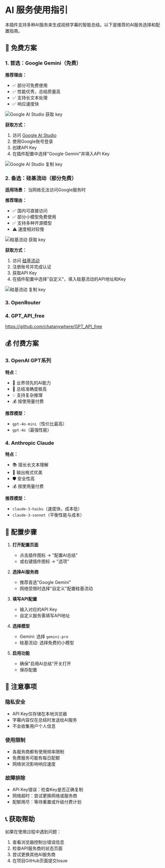 # AI 服务使用指引

本插件支持多种AI服务来生成视频字幕的智能总结。以下是推荐的AI服务选择和配置指南。

## 🌟 免费方案

### 1. 首选：Google Gemini（免费）

**推荐理由：**
- ✅ 部分可免费使用
- ✅ 性能优秀，总结质量高
- ✅ 支持长文本处理
- ✅ 响应速度快

![Google AI Studio 获取 key](./google.jpg)

**获取方式：**
1. 访问 [Google AI Studio](https://aistudio.google.com/)
2. 使用Google账号登录
3. 创建API Key
4. 在插件配置中选择"Google Gemini"并填入API Key

![Google AI Studio 复制 key](./google-key.jpg)


### 2. 备选：硅基流动（部分免费）

**适用场景：** 当网络无法访问Google服务时

**推荐理由：**
- ✅ 国内可直接访问
- ✅ 部分小模型免费使用
- ✅ 支持多种开源模型
- ⚠️ 速度相对较慢

![硅基流动 获取 key](./siliconflow.jpg)

**获取方式：**
1. 访问 [硅基流动](https://cloud.siliconflow.cn/)
2. 注册账号并完成认证
3. 获取API Key
4. 在插件配置中选择"自定义"，填入硅基流动的API地址和Key

![硅基流动 复制 key](./siliconflow-key.jpg)

### 3. OpenRouter

### 4. GPT_API_free

https://github.com/chatanywhere/GPT_API_free

## 💰 付费方案

### 3. OpenAI GPT系列

**特点：**
- 🚀 业界领先的AI能力
- 🎯 总结准确度极高
- 💡 支持复杂推理
- 💰 按使用量付费

**推荐模型：**
- `gpt-4o-mini`（性价比最高）
- `gpt-4o`（最强性能）

### 4. Anthropic Claude

**特点：**
- 📚 擅长长文本理解
- 🎨 输出格式优美
- 🛡️ 安全性高
- 💰 按使用量付费

**推荐模型：**
- `claude-3-haiku`（速度快，成本低）
- `claude-3-sonnet`（平衡性能与成本）

## 🔧 配置步骤

1. **打开配置页面**
   - 点击插件图标 → "配置AI总结"
   - 或右键插件图标 → "选项"

2. **选择AI服务商**
   - 推荐首选"Google Gemini"
   - 网络受限时选择"自定义"配置硅基流动

3. **填写API配置**
   - 输入对应的API Key
   - 自定义服务需填写API地址

4. **选择模型**
   - Gemini: 选择 `gemini-pro`
   - 硅基流动: 选择免费的小模型

5. **启用功能**
   - 确保"启用AI总结"开关打开
   - 保存配置

## 🚨 注意事项

### 隐私安全
- API Key仅存储在本地浏览器
- 字幕内容仅在总结时发送给AI服务
- 不会收集用户个人信息

### 使用限制

- 各服务商都有使用频率限制
- 免费服务可能有每日配额
- 网络状况影响响应速度

### 故障排除
- API Key错误：检查Key是否正确复制
- 网络超时：尝试更换网络或服务商
- 配额用尽：等待重置或升级付费计划

## 📞 获取帮助

如果在使用过程中遇到问题：
1. 查看浏览器控制台错误信息
2. 检查API服务商的状态页面
3. 尝试更换其他AI服务商
4. 在项目GitHub页面提交Issue
